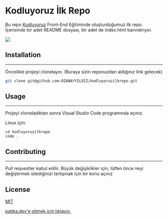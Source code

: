 # Kodluyoruz İlk Repo
Bu repo [Kodluyoruz](https://kodluyoruz.org) Front-End Eğitiminde oluşturduğumuz ilk repo. İçerisinde bir adet README dosyası, bir adet de index.html barındırıyor.

![](https://imgyukle.com/f/2022/10/06/nl0PmN.jpg)

## Installation
---

Öncelikle projeyi clonelayın. (Buraya sizin reponuzdan aldığınız link gelecek)

```bash
git clone git@github.com:OZANAYYILDIZ/kodluyoruzilkrepo.git
```

## Usage
---

Projeyi cloneladıktan sonra Visual Studio Code programında açınız.

Linux için:

```linux
cd kodluyoruzilkrepo
code .
```

## Contributing
---
Pull requestler kabul edilir. Büyük değişiklikler için, lütfen önce neyi değiştirmek istediğinizi tartışmak için bir konu açınız

## License

[MIT](https://choosealicense.com/licenses/mit/)

[patika.dev'e gitmek için tıklayın.](https://www.patika.dev/)
